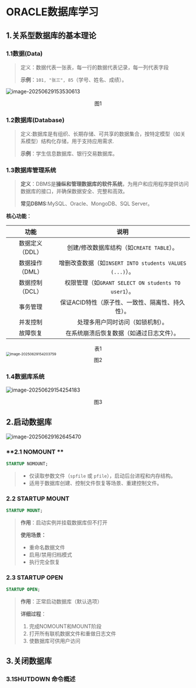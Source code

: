 # ORACLE数据库学习

## 1.关系型数据库的基本理论

### 1.1数据(Data)

> 定义：数据代表一张表，每一行的数据代表记录，每一列代表字段
>
> **示例**：`101, "张三", 85`（学号、姓名、成绩）。

![image-20250629153530613](https://gitee.com/HavertzPlatform/worker-picgo/raw/master/20250629153538258.png)

<center>图1</center>

### 1.2数据库(Database)

> 定义:数据库是有组织、长期存储、可共享的数据集合，按特定模型（如关系模型）结构化存储，用于支持应用需求.
>
> **示例**：学生信息数据库、银行交易数据库。

### 1.3数据库管理系统

> **定义**：DBMS是**操纵和管理数据库的软件系统**，为用户和应用程序提供访问数据库的接口，并确保数据安全、完整和高效。
>
> **常见DBMS**:MySQL、Oracle、MongoDB、SQL Server。

**核心功能**：

|    **功能**     |                        **说明**                         |
| :-------------: | :-----------------------------------------------------: |
| 数据定义（DDL） |        创建/修改数据库结构（如`CREATE TABLE`）。        |
| 数据操作（DML） | 增删改查数据（如`INSERT INTO students VALUES (...)`）。 |
| 数据控制（DCL） |   权限管理（如`GRANT SELECT ON students TO user1`）。   |
|    事务管理     |    保证ACID特性（原子性、一致性、隔离性、持久性）。     |
|    并发控制     |            处理多用户同时访问（如锁机制）。             |
|    故障恢复     |        在系统崩溃后恢复数据（如通过日志文件）。         |

<center>表1</center>

<img src="https://gitee.com/HavertzPlatform/worker-picgo/raw/master/20250629154203818.png" alt="image-20250629154203759" style="zoom:67%;" />

<center>图2</center>

### 1.4数据库系统



![image-20250629154254183](https://gitee.com/HavertzPlatform/worker-picgo/raw/master/20250629154254218.png)

<center>图3</center>

## 2.启动数据库

![image-20250629162645470](https://gitee.com/HavertzPlatform/worker-picgo/raw/master/20250629162645544.png)

### **2.1 NOMOUNT **

```sql
STARTUP NOMOUNT;
```

> - 仅读取参数文件（`spfile` 或 `pfile`），启动后台进程和内存结构。
> - 适用于数据库创建、控制文件恢复等场景、重建控制文件。

### 2.2 STARTUP MOUNT

```sql
STARTUP MOUNT;
```

> **作用**：启动实例并挂载数据库但不打开
>
> **使用场景：**
>
> - 重命名数据文件
> - 启用/禁用归档模式
> - 执行完全恢复

### 2.3 STARTUP OPEN

```sql
STARTUP OPEN;
```



> **作用**：正常启动数据库（默认选项）
>
> **详细过程**：
>
> 1. 完成NOMOUNT和MOUNT阶段
> 2. 打开所有联机数据文件和重做日志文件
> 3. 使数据库可供用户访问

## 3.关闭数据库

### 3.1SHUTDOWN 命令概述



